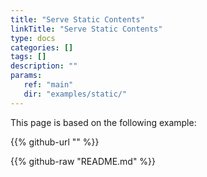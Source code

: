 ```yaml
---
title: "Serve Static Contents"
linkTitle: "Serve Static Contents"
type: docs
categories: []
tags: []
description: ""
params:
   ref: "main"
   dir: "examples/static/"
---
```


This page is based on the following example:

{{% github-url "" %}}

{{% github-raw "README.md" %}}
